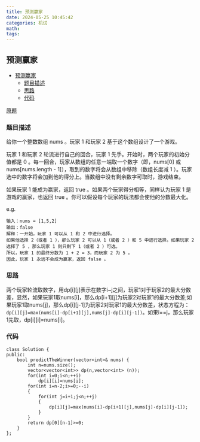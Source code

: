 ```yaml
---
title: 预测赢家
date: 2024-05-25 10:45:42
categories: 机试
math:
tags:
---
```

## 预测赢家
<!-- TOC -->

- [预测赢家](#预测赢家)
    - [题目描述](#题目描述)
    - [思路](#思路)
    - [代码](#代码)

<!-- /TOC -->
[原题](https://leetcode.cn/problems/predict-the-winner/description)

### 题目描述
给你一个整数数组 nums 。玩家 1 和玩家 2 基于这个数组设计了一个游戏。

玩家 1 和玩家 2 轮流进行自己的回合，玩家 1 先手。开始时，两个玩家的初始分值都是 0 。每一回合，玩家从数组的任意一端取一个数字（即，nums[0] 或 nums[nums.length - 1]），取到的数字将会从数组中移除（数组长度减 1 ）。玩家选中的数字将会加到他的得分上。当数组中没有剩余数字可取时，游戏结束。

如果玩家 1 能成为赢家，返回 true 。如果两个玩家得分相等，同样认为玩家 1 是游戏的赢家，也返回 true 。你可以假设每个玩家的玩法都会使他的分数最大化。

e.g.
```
输入：nums = [1,5,2]
输出：false
解释：一开始，玩家 1 可以从 1 和 2 中进行选择。
如果他选择 2（或者 1 ），那么玩家 2 可以从 1（或者 2 ）和 5 中进行选择。如果玩家 2 选择了 5 ，那么玩家 1 则只剩下 1（或者 2 ）可选。 
所以，玩家 1 的最终分数为 1 + 2 = 3，而玩家 2 为 5 。
因此，玩家 1 永远不会成为赢家，返回 false 。
```
### 思路
两个玩家轮流取数字，用dp[i][j]表示在数字i~j之间，玩家1对于玩家2的最大分数差，显然，如果玩家1取nums[i]，那么dp[i+1][j]为玩家2对玩家1的最大分数差;如果玩家1取nums[j]，那么dp[i][j-1]为玩家2对玩家1的最大分数差，状态方程为：`dp[i][j]=max(nums[i]-dp[i+1][j],nums[j]-dp[i][j-1])`。如果i==j，那么玩家1先取，dp[i][i]=nums[i]。

### 代码
```
class Solution {
public:
    bool predictTheWinner(vector<int>& nums) {
        int n=nums.size();
        vector<vector<int>> dp(n,vector<int> (n));
        for(int i=0;i<n;++i)
            dp[i][i]=nums[i];
        for(int i=n-2;i>=0;--i)
        {
            for(int j=i+1;j<n;++j)
            {
                dp[i][j]=max(nums[i]-dp[i+1][j],nums[j]-dp[i][j-1]);
            }
        }
        return dp[0][n-1]>=0;
    }
};
```